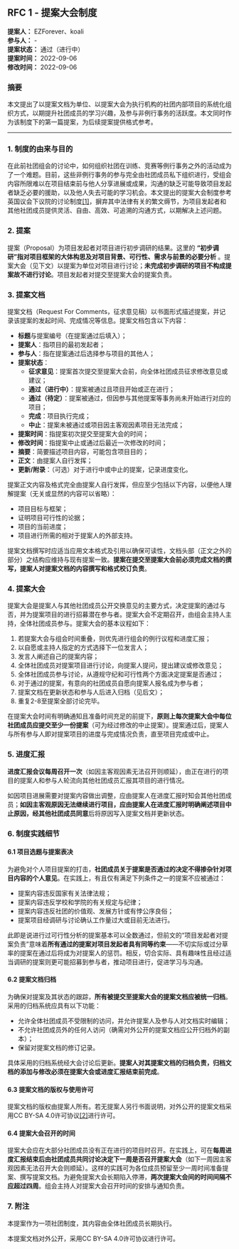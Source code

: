 ## RFC 1 - 提案大会制度

**提案人：** EZForever、koali  
**参与人：** -  
**提案状态：** 通过（进行中）  
**提案时间：** 2022-09-06  
**修改时间：** 2022-09-06  

### 摘要

本文提出了以提案文档为单位、以提案大会为执行机构的社团内部项目的系统化组织方式，以期提升社团成员的学习兴趣，及参与非例行事务的活跃度。本文同时作为该制度下的第一篇提案，为后续提案提供格式参考。

---

### 1. 制度的由来与目的

在此前社团组会的讨论中，如何组织社团在训练、竞赛等例行事务之外的活动成为了一个难题。目前，这些非例行事务的参与完全由社团成员私下组织进行，受组会内容所限难以在项目结束前与他人分享进展或成果，沟通的缺乏可能导致项目发起者缺乏必要的援助，以及他人失去可能的学习机会。本文提出的提案大会制度参考英国议会下议院的讨论制度[\[1\]][baidu-house]，摒弃其中法律有关的繁文缛节，为项目发起者和其他社团成员提供灵活、自由、高效、可追溯的沟通方式，以期解决上述问题。

### 2. 提案

提案（Proposal）为项目发起者对项目进行初步调研的结果。这里的 **“初步调研”指对项目框架的大体构思及对项目背景、可行性、需求与前景的必要分析** 。提案大会（见下文）以提案为单位对项目进行讨论；**未完成初步调研的项目不构成提案故不进行讨论**。项目发起者对提交至提案大会的提案负责。

### 3. 提案文档

提案文档（Request For Comments，征求意见稿）以书面形式描述提案，并记录该提案的发起时间、完成情况等信息。提案文档包含以下内容：

- **标题**与提案编号（在提案通过后填入）；
- **提案人**：指项目的最初发起者；
- **参与人**：指在提案通过后选择参与项目的其他人；
- **提案状态**：
    - **征求意见**：提案首次提交至提案大会前，向全体社团成员征求修改意见或建议；
    - **通过（进行中）**：提案被通过且项目开始或正在进行；
    - **通过（待定）**：提案被通过，但因参与其他提案等事务尚未开始进行对应的项目；
    - **完成**：项目执行完成；
    - **中止**：提案未被通过或项目因主客观因素项目无法完成；
- **提案时间**：指提案初次提交至提案大会的时间；
- **修改时间**：指提案中止或通过后最近一次修改的时间；
- **摘要**：简要描述项目内容，可能包含项目目的；
- **正文**：由提案人自行发挥；
- **更新/附录**：（可选）对于进行中或中止的提案，记录进度变化。

提案正文内容及格式完全由提案人自行发挥，但应至少包括以下内容，以便他人理解提案（无关或显然的内容可以省略）：

- 项目目标与框架；
- 证明项目可行性的论据；
- 项目的当前进度；
- 项目进行所需的相对于提案人的外部支持。

提案文档撰写时应适当应用文本格式及引用以确保可读性，文档头部（正文之外的部分）之结构应维持与现有提案一致。**提案在提交至提案大会前必须完成文档的撰写，提案人对提案文档的内容撰写和格式校订负责**。

### 4. 提案大会

提案大会是提案人与其他社团成员公开交换意见的主要方式，决定提案的通过与否，并为提案项目的进行招募潜在参与者。提案大会不定期召开，由组会主持人主持，全体社团成员参与。提案大会的基本议程如下：

1. 若提案大会与组会时间重叠，则优先进行组会的例行议程和进度汇报；
2. 以自愿或主持人指定的方式选择下一位发言人；
3. 发言人阐述自己的提案内容；
4. 全体社团成员对提案项目进行讨论，向提案人提问，提出建议或修改意见；
5. 全体社团成员参与讨论，从遵规守纪和可行性两个方面决定提案是否通过；
6. 对于通过的提案，有意向的社团成员自愿向提案人报名成为参与者；
7. 提案文档在更新状态和参与人后进入归档（见后文）；
8. 重复2-8至提案全部讨论完毕。

在提案大会时间有明确通知且准备时间充足的前提下，**原则上每次提案大会中每位社团成员应提交至少一份提案**（可为经过修改的中止提案）。提案通过后，提案人与所有参与人即对提案项目的进度与完成情况负责，直至项目完成或中止。

### 5. 进度汇报

**进度汇报会议每周召开一次**（如因主客观因素无法召开则顺延），由正在进行的项目的提案人和参与人轮流向其他社团成员汇报其项目的进行情况。

如因项目进展需要对提案内容做出调整，应由提案人在进度汇报时知会其他社团成员；**如因主客观原因无法继续进行项目，应由提案人在进度汇报时明确阐述项目中止原因，经其他社团成员同意**后将原因写入提案文档并更新状态。

### 6. 制度实践细节

#### 6.1 项目选题与提案表决

为避免对个人项目提案的打击，**社团成员关于提案是否通过的决定不得掺杂针对项目内容的个人意见**。在实践上，有且仅有满足下列条件之一的提案不应被通过：

- 提案内容违反国家有关法律法规；
- 提案内容违反学校和学院的有关规定与纪律；
- 提案内容违反社团的价值观、发展方针或有悖公序良俗；
- 提案项目经调研与讨论确认工作量过大或目前无法进行。

此即是说进行过可行性分析的提案基本可以全数通过，但前文的“项目发起者对提案负责”意味着**所有通过的提案对项目发起者具有同等约束**——不切实际或过分草率的提案在通过后将成为对提案人的惩罚。相反，切合实际、具有趣味性且经过适当调研的提案则更可能招募到参与者，推动项目进行，促进学习与沟通。

#### 6.2 提案文档归档

为确保对提案及其状态的跟踪，**所有被提交至提案大会的提案文档应被统一归档**。采用的归档系统应具有以下功能：

- 允许全体社团成员不受限制的访问，并允许提案人及参与人对文档实时编辑；
- 不允许社团成员外的任何人访问（确需对外公开的提案文档应公开归档外的副本）；
- 保留对提案文档的修订记录。

具体采用的归档系统经大会讨论后更新。**提案人对其提案文档的归档负责，归档文档的添加与修改必须在提案大会或进度汇报结束前完成**。

#### 6.3 提案文档的版权与使用许可

提案文档的版权由提案人所有。若无提案人另行书面说明，对外公开的提案文档采用CC BY-SA 4.0许可协议[\[2\]][cc-by-sa]进行许可。

#### 6.4 提案大会召开的时间

提案大会应在大部分社团成员没有正在进行的项目时召开。在实践上，可在**每周进度汇报结束后由社团成员共同讨论决定下一周是否召开提案大会**（如下一周因主客观因素无法召开大会则顺延）。这样的实践可为各位成员预留至少一周时间准备提案、撰写提案文档。为避免提案大会长期陷入停滞，**两次提案大会间的时间间隔不应超过四周**。组会主持人对提案大会召开时间的安排与通知负责。

### 7. 附注

本提案作为一项社团制度，其内容由全体社团成员长期执行。

本提案文档对外公开，采用CC BY-SA 4.0许可协议进行许可。

[baidu-house]: https://baike.baidu.com/item/%E4%B8%8B%E8%AE%AE%E9%99%A2/7786805
[cc-by-sa]: https://creativecommons.org/licenses/by-sa/4.0/deed.zh

